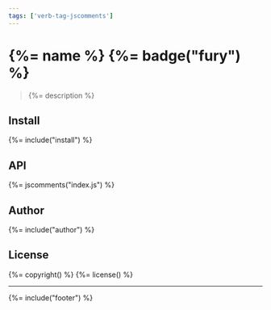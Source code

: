 ```yaml
---
tags: ['verb-tag-jscomments']
---
```

# {%= name %} {%= badge("fury") %}

> {%= description %}

## Install
{%= include("install") %}

## API
{%= jscomments("index.js") %}

## Author
{%= include("author") %}

## License
{%= copyright() %}
{%= license() %}

***

{%= include("footer") %}